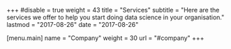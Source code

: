 +++
#disable = true
weight = 43
title = "Services"
subtitle = "Here are the services we offer to help you start doing data science in your organisation."
lastmod = "2017-08-26"
date = "2017-08-26"

[menu.main]
  name = "Company"
  weight = 30
  url = "#company"
+++

